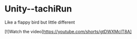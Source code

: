 # Unity--tachiRun
Like a flappy bird but little different <br>




[![Watch the video]https://youtube.com/shorts/gtDWXMcIT8A]

